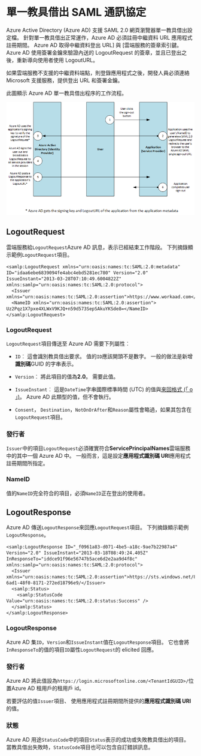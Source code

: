 <properties
    pageTitle="Azure 單一登出 SAML 通訊協定 |Microsoft Azure"
    description="本文將說明 Azure Active Directory 中的單一 Sign-Out SAML 通訊協定"
    services="active-directory"
    documentationCenter=".net"
    authors="priyamohanram"
    manager="mbaldwin"
    editor=""/>

<tags
    ms.service="active-directory"
    ms.workload="identity"
    ms.tgt_pltfrm="na"
    ms.devlang="na"
    ms.topic="article"
    ms.date="10/03/2016"
    ms.author="priyamo"/>


# <a name="single-sign-out-saml-protocol"></a>單一教具借出 SAML 通訊協定

Azure Active Directory (Azure AD) 支援 SAML 2.0 網頁瀏覽器單一教具借出設定檔。 針對單一教具借出正常運作，Azure AD 必須註冊中繼資料 URL 應用程式註冊期間。 Azure AD 取得中繼資料登出 URL] 與 [雲端服務的簽章索引鍵。 Azure AD 使用簽署金鑰來驗證內送的 LogoutRequest 的簽章，並且已登出之後，重新導向使用者使用 LogoutURL。

如果雲端服務不支援的中繼資料端點，則登錄應用程式之後，開發人員必須連絡 Microsoft 支援服務，提供登出 URL 和簽署金鑰。

此圖顯示 Azure AD 單一教具借出程序的工作流程。

![工作流程的單一登出](media/active-directory-single-sign-out-protocol-reference/active-directory-saml-single-sign-out-workflow.png)

## <a name="logoutrequest"></a>LogoutRequest

雲端服務給`LogoutRequest`Azure AD 訊息，表示已經結束工作階段。 下列摘錄顯示範例`LogoutRequest`項目。

```
<samlp:LogoutRequest xmlns="urn:oasis:names:tc:SAML:2.0:metadata" ID="idaa6ebe6839094fe4abc4ebd5281ec780" Version="2.0" IssueInstant="2013-03-28T07:10:49.6004822Z" xmlns:samlp="urn:oasis:names:tc:SAML:2.0:protocol">
  <Issuer xmlns="urn:oasis:names:tc:SAML:2.0:assertion">https://www.workaad.com</Issuer>
  <NameID xmlns="urn:oasis:names:tc:SAML:2.0:assertion"> Uz2Pqz1X7pxe4XLWxV9KJQ+n59d573SepSAkuYKSde8=</NameID>
</samlp:LogoutRequest>
```

### <a name="logoutrequest"></a>LogoutRequest

`LogoutRequest`項目傳送至 Azure AD 需要下列屬性︰

- `ID`︰ 這會識別教具借出要求。 值的`ID`應該開頭不是數字。 一般的做法是新增**識別碼**GUID 的字串表示。

- `Version`︰ 將此項目的值為**2.0**。 需要此值。

- `IssueInstant`︰ 這是`DateTime`字串國際標準時間 (UTC) 的值與[來回格式 (「 o 」)](https://msdn.microsoft.com/library/az4se3k1.aspx)。 Azure AD 此類型的值，但不會執行。

- `Consent`， `Destination`，`NotOnOrAfter`和`Reason`屬性會略過，如果其包含在`LogoutRequest`項目。

### <a name="issuer"></a>發行者

`Issuer`中的項目`LogoutRequest`必須確實符合**ServicePrincipalNames**雲端服務中的其中一個 Azure AD 中。 一般而言，這是設定**應用程式識別碼 URI**應用程式註冊期間所指定。

### <a name="nameid"></a>NameID

值的`NameID`完全符合的項目，必須`NameID`正在登出的使用者。
## <a name="logoutresponse"></a>LogoutResponse

Azure AD 傳送`LogoutResponse`來回應`LogoutRequest`項目。 下列摘錄顯示範例`LogoutResponse`。

```
<samlp:LogoutResponse ID="_f0961a83-d071-4be5-a18c-9ae7b22987a4" Version="2.0" IssueInstant="2013-03-18T08:49:24.405Z" InResponseTo="iddce91f96e56747b5ace6d2e2aa9d4f8c" xmlns:samlp="urn:oasis:names:tc:SAML:2.0:protocol">
  <Issuer xmlns="urn:oasis:names:tc:SAML:2.0:assertion">https://sts.windows.net/82869000-6ad1-48f0-8171-272ed18796e9/</Issuer>
  <samlp:Status>
    <samlp:StatusCode Value="urn:oasis:names:tc:SAML:2.0:status:Success" />
  </samlp:Status>
</samlp:LogoutResponse>
```

### <a name="logoutresponse"></a>LogoutResponse

Azure AD 集`ID`，`Version`和`IssueInstant`值在`LogoutResponse`項目。 它也會將`InResponseTo`的值的項目`ID`屬性`LogoutRequest`的 elicited 回應。

### <a name="issuer"></a>發行者

Azure AD 將此值設為`https://login.microsoftonline.com/<TenantIdGUID>/`位置<TenantIdGUID>Azure AD 租用戶的租用戶 id。

若要評估的值`Issuer`項目、 使用應用程式註冊期間所提供的**應用程式識別碼 URI**的值。

### <a name="status"></a>狀態

Azure AD 用途`StatusCode`中的項目`Status`表示的成功或失敗教具借出的項目。 當教具借出失敗時，`StatusCode`項目也可以包含自訂錯誤訊息。
